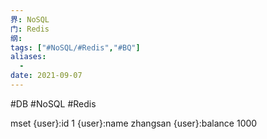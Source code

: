 ```yaml
---
界: NoSQL
门: Redis
纲: 
tags: ["#NoSQL/#Redis","#BQ"]
aliases:
  - 
date: 2021-09-07
---
```

#DB #NoSQL #Redis

mset {user}:id 1 {user}:name zhangsan {user}:balance 1000